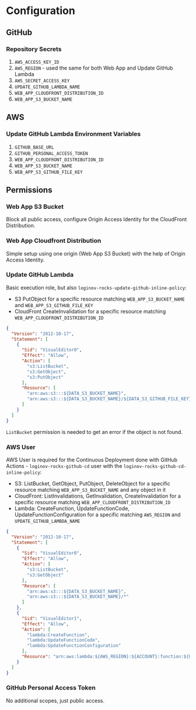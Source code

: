 # Configuration

## GitHub

### Repository Secrets

1. `AWS_ACCESS_KEY_ID`
2. `AWS_REGION` - used the same for both Web App and Update GitHub Lambda
3. `AWS_SECRET_ACCESS_KEY`
4. `UPDATE_GITHUB_LAMBDA_NAME`
5. `WEB_APP_CLOUDFRONT_DISTRIBUTION_ID`
6. `WEB_APP_S3_BUCKET_NAME`

## AWS

### Update GitHub Lambda Environment Variables

1. `GITHUB_BASE_URL`
2. `GITHUB_PERSONAL_ACCESS_TOKEN`
3. `WEB_APP_CLOUDFRONT_DISTRIBUTION_ID`
4. `WEB_APP_S3_BUCKET_NAME`
5. `WEB_APP_S3_GITHUB_FILE_KEY`

## Permissions

### Web App S3 Bucket

Block all public access, configure Origin Access Identity for the CloudFront Distribution.

### Web App Cloudfront Distribution

Simple setup using one origin (Web App S3 Bucket) with the help of Origin Access Identity.

### Update GitHub Lambda

Basic execution role, but also `loginov-rocks-update-github-inline-policy`:

* S3 PutObject for a specific resource matching `WEB_APP_S3_BUCKET_NAME` and `WEB_APP_S3_GITHUB_FILE_KEY`
* CloudFront CreateInvalidation for a specific resource matching `WEB_APP_CLOUDFRONT_DISTRIBUTION_ID`

```json
{
  "Version": "2012-10-17",
  "Statement": [
    {
      "Sid": "VisualEditor0",
      "Effect": "Allow",
      "Action": [
        "s3:ListBucket",
        "s3:GetObject",
        "s3:PutObject"
      ],
      "Resource": [
        "arn:aws:s3:::${DATA_S3_BUCKET_NAME}",
        "arn:aws:s3:::${DATA_S3_BUCKET_NAME}/${DATA_S3_GITHUB_FILE_KEY}"
      ]
    }
  ]
}
```

`ListBucket` permission is needed to get an error if the object is not found.

### AWS User

AWS User is required for the Continuous Deployment done with GitHub Actions - `loginov-rocks-github-cd` user with the
`loginov-rocks-github-cd-inline-policy`:

* S3: ListBucket, GetObject, PutObject, DeleteObject for a specific resource matching `WEB_APP_S3_BUCKET_NAME` and any
  object in it
* CloudFront: ListInvalidations, GetInvalidation, CreateInvalidation for a specific resource matching
  `WEB_APP_CLOUDFRONT_DISTRIBUTION_ID`
* Lambda: CreateFunction, UpdateFunctionCode, UpdateFunctionConfiguration for a specific matching `AWS_REGION` and
  `UPDATE_GITHUB_LAMBDA_NAME`

```json
{
  "Version": "2012-10-17",
  "Statement": [
    {
      "Sid": "VisualEditor0",
      "Effect": "Allow",
      "Action": [
        "s3:ListBucket",
        "s3:GetObject"
      ],
      "Resource": [
        "arn:aws:s3:::${DATA_S3_BUCKET_NAME}",
        "arn:aws:s3:::${DATA_S3_BUCKET_NAME}/*"
      ]
    },
    {
      "Sid": "VisualEditor1",
      "Effect": "Allow",
      "Action": [
        "lambda:CreateFunction",
        "lambda:UpdateFunctionCode",
        "lambda:UpdateFunctionConfiguration"
      ],
      "Resource": "arn:aws:lambda:${AWS_REGION}:${ACCOUNT}:function:${UPDATE_GITHUB_LAMBDA_NAME}"
    }
  ]
}
```

### GitHub Personal Access Token

No additional scopes, just public access.
